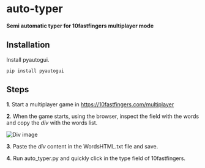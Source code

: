 # auto-typer
**Semi automatic typer for 10fastfingers multiplayer mode**

## Installation
Install pyautogui.
```
pip install pyautogui
```

## Steps
**1**. Start a multiplayer game in https://10fastfingers.com/multiplayer

**2**. When the game starts, using the browser, inspect the field with the words and copy the *div* with the words list.

![Div image](https://i.imgur.com/iJIGimF.png)

**3**. Paste the *div* content in the WordsHTML.txt file and save.

**4**. Run auto_typer.py and quickly click in the type field of 10fastfingers.
